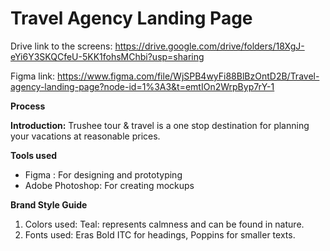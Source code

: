 # Travel Agency Landing Page
 
Drive link to the screens: https://drive.google.com/drive/folders/18XgJ-eYi6Y3SKQCfeU-5KK1fohsMChbi?usp=sharing

Figma link: https://www.figma.com/file/WjSPB4wyFi88BlBzOntD2B/Travel-agency-landing-page?node-id=1%3A3&t=emtIOn2WrpByp7rY-1


**Process**

 **Introduction:**
Trushee tour & travel is a one stop destination for planning your vacations at reasonable prices.

 **Tools used**
- Figma : For designing and prototyping
- Adobe Photoshop: For creating mockups

**Brand Style Guide**

1. Colors used: Teal: represents calmness and can be found in nature.
2. Fonts used: Eras Bold ITC for headings, Poppins for smaller texts.

